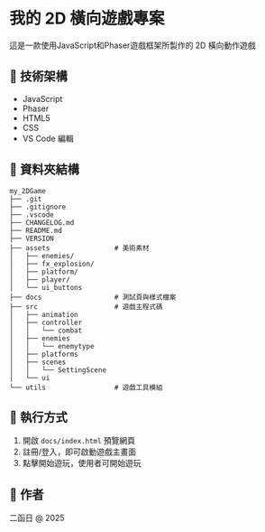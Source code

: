 # 我的 2D 橫向遊戲專案

這是一款使用JavaScript和Phaser遊戲框架所製作的 2D 橫向動作遊戲

## 🔧 技術架構

- JavaScript
- Phaser
- HTML5
- CSS
- VS Code 編輯

## 📁 資料夾結構

```
my_2DGame
├── .git
├── .gitignore
├── .vscode
├── CHANGELOG.md
├── README.md
├── VERSION
├── assets                # 美術素材
│   ├── enemies/
│   ├── fx_explosion/
│   ├── platform/
│   ├── player/
│   └── ui_buttons
├── docs                  # 測試頁與樣式檔案
├── src                   # 遊戲主程式碼
│   ├── animation
│   ├── controller
│   │   └── combat
│   ├── enemies
│   │   └── enemytype
│   ├── platforms
│   ├── scenes
│   │   └── SettingScene
│   └── ui
└── utils                 # 遊戲工具模組

```

## 🚀 執行方式

1. 開啟 `docs/index.html` 預覽網頁
2. 註冊/登入，即可啟動遊戲主畫面
3. 點擊開始遊玩，使用者可開始遊玩

## 📌 作者
二函日 @ 2025

